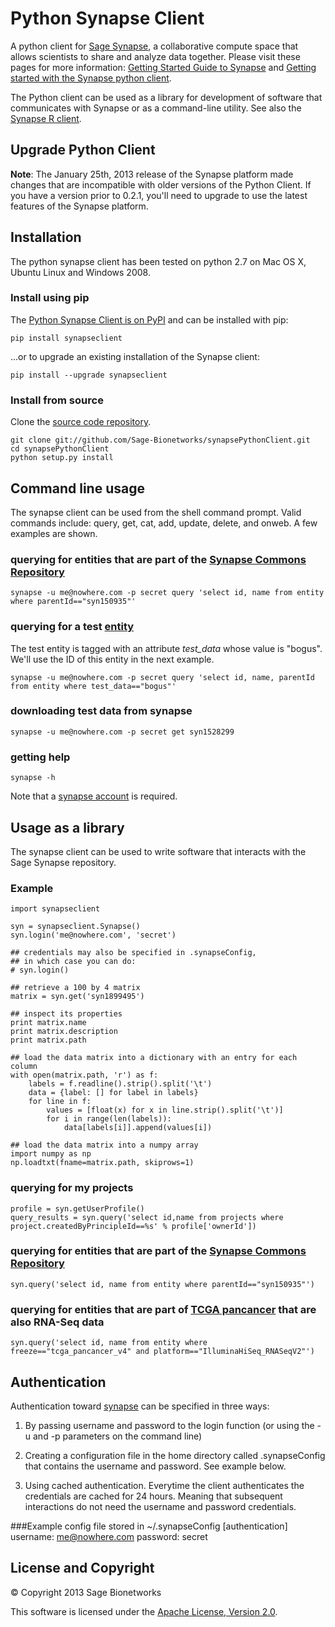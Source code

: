 Python Synapse Client
=====================

A python client for [Sage Synapse](https://synapse.sagebase.org/), a collaborative compute space that allows scientists to share and analyze data together. Please visit these pages for more information: [Getting Started Guide to Synapse](https://www.synapse.org/#!Wiki:syn1669771/ENTITY/54546) and [Getting started with the Synapse python client](https://www.synapse.org/#!Synapse:syn1768504).

The Python client can be used as a library for development of software that communicates with Synapse or as a command-line utility. See also the [Synapse R client](https://sagebionetworks.jira.com/wiki/display/SYNR/Home).

Upgrade Python Client
---------------------
**Note**: The January 25th, 2013 release of the Synapse platform made changes that are incompatible with older versions of the Python Client. If you have a version prior to 0.2.1, you'll need to upgrade to use the latest features of the Synapse platform.


Installation
------------

The python synapse client has been tested on python 2.7 on Mac OS X, Ubuntu Linux and Windows 2008.

### Install using pip

The [Python Synapse Client is on PyPI](https://pypi.python.org/pypi/synapseclient) and can be installed with pip:

    pip install synapseclient

...or to upgrade an existing installation of the Synapse client:

    pip install --upgrade synapseclient

### Install from source

Clone the [source code repository](https://github.com/Sage-Bionetworks/synapsePythonClient).

    git clone git://github.com/Sage-Bionetworks/synapsePythonClient.git
    cd synapsePythonClient
    python setup.py install


Command line usage
------------------

The synapse client can be used from the shell command prompt. Valid commands
include: query, get, cat, add, update, delete, and onweb. A few examples are
shown.

### querying for entities that are part of the [Synapse Commons Repository](https://synapse.sagebase.org/Portal.html#Synapse:syn150935)

    synapse -u me@nowhere.com -p secret query 'select id, name from entity where parentId=="syn150935"'

### querying for a test [entity](https://synapse.sagebase.org/Portal.html#Synapse:syn1528299)
The test entity is tagged with an attribute *test_data* whose value is "bogus". We'll use the ID
of this entity in the next example.

    synapse -u me@nowhere.com -p secret query 'select id, name, parentId from entity where test_data=="bogus"'

### downloading test data from synapse

    synapse -u me@nowhere.com -p secret get syn1528299

### getting help

    synapse -h

Note that a [synapse account](https://synapse.sagebase.org/#RegisterAccount:0) is required.


Usage as a library
------------------

The synapse client can be used to write software that interacts with the Sage Synapse repository.

### Example

    import synapseclient

    syn = synapseclient.Synapse()
    syn.login('me@nowhere.com', 'secret')

    ## credentials may also be specified in .synapseConfig,
    ## in which case you can do:
    # syn.login()

    ## retrieve a 100 by 4 matrix
    matrix = syn.get('syn1899495')

    ## inspect its properties
    print matrix.name
    print matrix.description
    print matrix.path

    ## load the data matrix into a dictionary with an entry for each column
    with open(matrix.path, 'r') as f:
        labels = f.readline().strip().split('\t')
        data = {label: [] for label in labels}
        for line in f:
            values = [float(x) for x in line.strip().split('\t')]
            for i in range(len(labels)):
                data[labels[i]].append(values[i])

    ## load the data matrix into a numpy array
    import numpy as np
    np.loadtxt(fname=matrix.path, skiprows=1)

### querying for my projects
    profile = syn.getUserProfile()
    query_results = syn.query('select id,name from projects where project.createdByPrincipleId==%s' % profile['ownerId'])

### querying for entities that are part of the [Synapse Commons Repository](https://synapse.sagebase.org/Portal.html#Synapse:syn150935)

    syn.query('select id, name from entity where parentId=="syn150935"')

### querying for entities that are part of [TCGA pancancer](https://synapse.sagebase.org/Portal.html#Synapse:syn300013) that are also RNA-Seq data
    syn.query('select id, name from entity where freeze=="tcga_pancancer_v4" and platform=="IlluminaHiSeq_RNASeqV2"')




Authentication
--------------
Authentication toward [synapse](https://synapse.sagebase.org/#RegisterAccount:0) can be specified in three ways:

1. By passing username and password to the login function (or using the -u and -p parameters on the command line)

2. Creating a configuration file in the home directory called .synapseConfig that contains the username and password. See example below.

3. Using cached authentication. Everytime the client authenticates the credentials are cached for 24 hours.  Meaning that subsequent interactions do not need the username and password credentials.


###Example config file stored in ~/.synapseConfig
    [authentication]
    username: me@nowhere.com
    password: secret
    


License and Copyright
---------------------

&copy; Copyright 2013 Sage Bionetworks

This software is licensed under the [Apache License, Version 2.0](http://www.apache.org/licenses/LICENSE-2.0).
